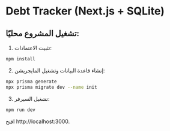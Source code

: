 # Debt Tracker (Next.js + SQLite)

## تشغيل المشروع محليًا:
1. تثبيت الاعتمادات:
```bash
npm install
```
2. إنشاء قاعدة البيانات وتشغيل المايجريشن:
```bash
npx prisma generate
npx prisma migrate dev --name init
```
3. تشغيل السيرفر:
```bash
npm run dev
```
افتح http://localhost:3000.
